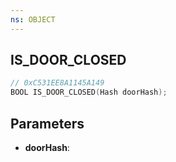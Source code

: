 ```yaml
---
ns: OBJECT
---
```

## IS_DOOR_CLOSED

```c
// 0xC531EE8A1145A149
BOOL IS_DOOR_CLOSED(Hash doorHash);
```

## Parameters
* **doorHash**:

